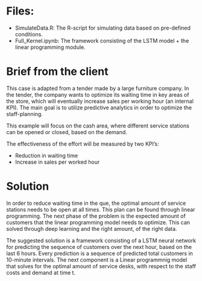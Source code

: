 # Files:

- SimulateData.R: The R-script for simulating data based on pre-defined conditions.
- Full_Kernel.ipynb: The framework consisting of the LSTM model + the linear programming module.

#	Brief from the client
This case is adapted from a tender made by a large furniture company. In the tender, the company wants to optimize its waiting time in key areas of the store, which will eventually increase sales per working hour (an internal KPI). The main goal is to utilize predictive analytics in order to optimize the staff-planning.

This example will focus on the cash area, where different service stations can be opened or closed, based on the demand.

The effectiveness of the effort will be measured by two KPI’s: 
- Reduction in waiting time
- Increase in sales per worked hour

# Solution
In order to reduce waiting time in the que, the optimal amount of service stations needs to be open at all times. This plan can be found through linear programming. The next phase of the problem is the expected amount of customers that the linear programming model needs to optimize. This can solved through deep learning and the right amount, of the right data.

The suggested solution is a framework consisting of a LSTM neural network for predicting the sequence of customers over the next hour, based on the last 6 hours. Every prediction is a sequence of predicted total customers in 10-minute intervals. The next component is a Linear programmnig model that solves for the optimal amount of service desks, with respect to the staff costs and demand at time t. 
